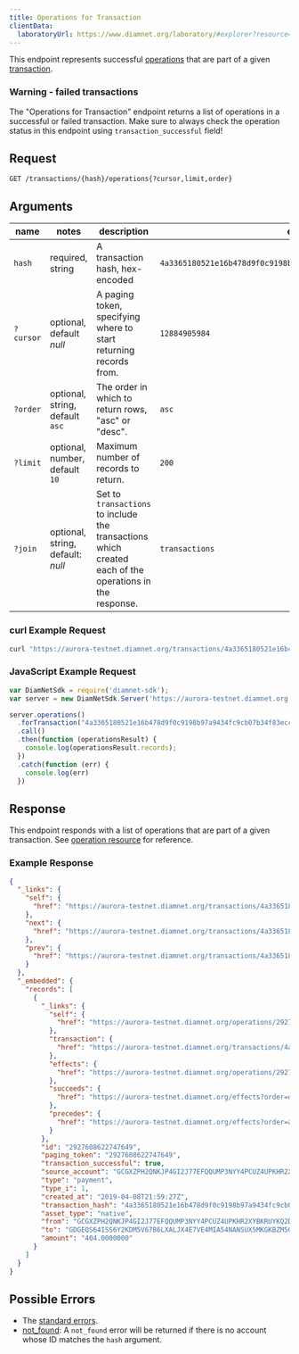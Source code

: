 ```yaml
---
title: Operations for Transaction
clientData:
  laboratoryUrl: https://www.diamnet.org/laboratory/#explorer?resource=operations&endpoint=for_transaction
---
```


This endpoint represents successful [operations](../resources/operation.md) that are part of a given [transaction](../resources/transaction.md).

### Warning - failed transactions

The "Operations for Transaction" endpoint returns a list of operations in a successful or failed
transaction. Make sure to always check the operation status in this endpoint using
`transaction_successful` field!

## Request

```
GET /transactions/{hash}/operations{?cursor,limit,order}
```

## Arguments

| name | notes | description | example |
| ---- | ----- | ----------- | ------- |
| `hash` | required, string | A transaction hash, hex-encoded | `4a3365180521e16b478d9f0c9198b97a9434fc9cb07b34f83ecc32fc54d0ca8a` |
| `?cursor` | optional, default _null_ | A paging token, specifying where to start returning records from. | `12884905984` |
| `?order` | optional, string, default `asc` | The order in which to return rows, "asc" or "desc". | `asc` |
| `?limit` | optional, number, default `10` | Maximum number of records to return. | `200` |
| `?join` | optional, string, default: _null_ | Set to `transactions` to include the transactions which created each of the operations in the response. | `transactions` |

### curl Example Request

```sh
curl "https://aurora-testnet.diamnet.org/transactions/4a3365180521e16b478d9f0c9198b97a9434fc9cb07b34f83ecc32fc54d0ca8a/operations?limit=1"
```

### JavaScript Example Request

```javascript
var DiamNetSdk = require('diamnet-sdk');
var server = new DiamNetSdk.Server('https://aurora-testnet.diamnet.org');

server.operations()
  .forTransaction("4a3365180521e16b478d9f0c9198b97a9434fc9cb07b34f83ecc32fc54d0ca8a")
  .call()
  .then(function (operationsResult) {
    console.log(operationsResult.records);
  })
  .catch(function (err) {
    console.log(err)
  })
```

## Response

This endpoint responds with a list of operations that are part of a given transaction. See [operation resource](../resources/operation.md) for reference.

### Example Response

```json
{
  "_links": {
    "self": {
      "href": "https://aurora-testnet.diamnet.org/transactions/4a3365180521e16b478d9f0c9198b97a9434fc9cb07b34f83ecc32fc54d0ca8a/operations?cursor=&limit=10&order=asc"
    },
    "next": {
      "href": "https://aurora-testnet.diamnet.org/transactions/4a3365180521e16b478d9f0c9198b97a9434fc9cb07b34f83ecc32fc54d0ca8a/operations?cursor=2927608622747649&limit=10&order=asc"
    },
    "prev": {
      "href": "https://aurora-testnet.diamnet.org/transactions/4a3365180521e16b478d9f0c9198b97a9434fc9cb07b34f83ecc32fc54d0ca8a/operations?cursor=2927608622747649&limit=10&order=desc"
    }
  },
  "_embedded": {
    "records": [
      {
        "_links": {
          "self": {
            "href": "https://aurora-testnet.diamnet.org/operations/2927608622747649"
          },
          "transaction": {
            "href": "https://aurora-testnet.diamnet.org/transactions/4a3365180521e16b478d9f0c9198b97a9434fc9cb07b34f83ecc32fc54d0ca8a"
          },
          "effects": {
            "href": "https://aurora-testnet.diamnet.org/operations/2927608622747649/effects"
          },
          "succeeds": {
            "href": "https://aurora-testnet.diamnet.org/effects?order=desc&cursor=2927608622747649"
          },
          "precedes": {
            "href": "https://aurora-testnet.diamnet.org/effects?order=asc&cursor=2927608622747649"
          }
        },
        "id": "2927608622747649",
        "paging_token": "2927608622747649",
        "transaction_successful": true,
        "source_account": "GCGXZPH2QNKJP4GI2J77EFQQUMP3NYY4PCUZ4UPKHR2XYBKRUYKQ2DS6",
        "type": "payment",
        "type_i": 1,
        "created_at": "2019-04-08T21:59:27Z",
        "transaction_hash": "4a3365180521e16b478d9f0c9198b97a9434fc9cb07b34f83ecc32fc54d0ca8a",
        "asset_type": "native",
        "from": "GCGXZPH2QNKJP4GI2J77EFQQUMP3NYY4PCUZ4UPKHR2XYBKRUYKQ2DS6",
        "to": "GDGEQS64ISS6Y2KDM5V67B6LXALJX4E7VE4MIA54NANSUX5MKGKBZM5G",
        "amount": "404.0000000"
      }
    ]
  }
}
```

## Possible Errors

- The [standard errors](../errors.md#Standard-Errors).
- [not_found](../errors/not-found.md): A `not_found` error will be returned if there is no account whose ID matches the `hash` argument.
